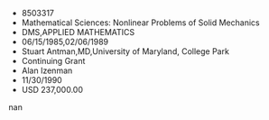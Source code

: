 
* 8503317
* Mathematical Sciences: Nonlinear Problems of Solid Mechanics
* DMS,APPLIED MATHEMATICS
* 06/15/1985,02/06/1989
* Stuart Antman,MD,University of Maryland, College Park
* Continuing Grant
* Alan Izenman
* 11/30/1990
* USD 237,000.00

nan
